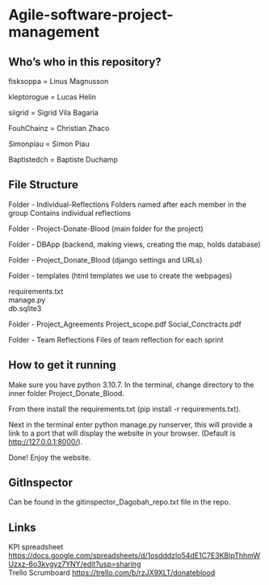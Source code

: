 # Agile-software-project-management

## Who’s who in this repository?
fisksoppa 	= Linus Magnusson

kleptorogue 	= Lucas Helin

siigrid 	= Sigrid Vila Bagaria

FouhChainz 	= Christian Zhaco

Simonpiau 	= Simon Piau

Baptistedch 	= Baptiste Duchamp


## File Structure
Folder - Individual-Reflections
	Folders named after each member in the group
		Contains individual reflections

Folder - Project-Donate-Blood (main folder for the project)

Folder - DBApp (backend, making views, creating the map, holds database)

Folder - Project_Donate_Blood (django settings and URLs)

Folder - templates (html templates we use to create the webpages)

requirements.txt		
manage.py		
db.sqlite3	

Folder - Project_Agreements
	Project_scope.pdf
	Social_Conctracts.pdf

Folder - Team Reflections
	Files of team reflection for each sprint


## How to get it running
Make sure you have python 3.10.7. In the terminal, change directory to the inner folder Project_Donate_Blood. 

From there install the requirements.txt (pip install -r requirements.txt). 

Next in the terminal enter python manage.py runserver, this will provide a link to a port that will display the website in your browser. (Default is http://127.0.0.1:8000/).

Done! Enjoy the website.

## GitInspector
Can be found in the gitinspector_Dagobah_repo.txt file in the repo.

## Links
KPI spreadsheet
https://docs.google.com/spreadsheets/d/1osdddzIo54dE1C7E3KBIpThhmWUzxz-6o3kvgyz7YNY/edit?usp=sharing                  
Trello Scrumboard
https://trello.com/b/rzJX9XLT/donateblood 

